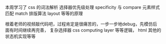 本周学习了
css 的词法解析 
选择器优先级处理 specificity 与 compare
元素样式匹配 match
排版算法 layout
等等的原理 

根着老师的视频敲代码吧，过程肯定是很痛苦的，一步一步地debug，先模仿后面有时间继续再完善，
复杂选择器 css computing layer 等等逻辑，
html 其他的状态机实现等等